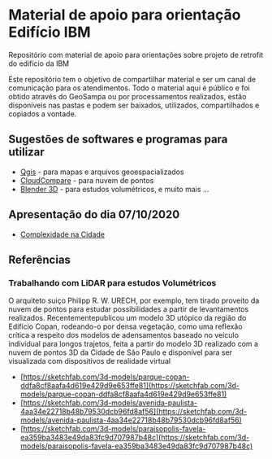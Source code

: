 # Material de apoio para orientação Edifício IBM

Repositório com material de apoio para orientações sobre projeto de retrofit do edifício da IBM

Este repositório tem o objetivo de compartilhar material e ser um canal de comunicação para os atendimentos. Todo o material aqui é público e foi obtido através do GeoSampa ou por processamentos realizados, estão disponíveis nas pastas e podem ser baixados, utilizados, compartilhados e copiados a vontade.

## Sugestões de softwares e programas para utilizar

* [Qgis](https://qgis.org/pt_BR/site/) - para mapas e arquivos geoespacializados
* [CloudCompare](https://www.danielgm.net/cc/) - para nuvem de pontos
* [Blender 3D](https://www.blender.org/) - para estudos volumétricos, e muito mais ...

## Apresentação do dia 07/10/2020

* [Complexidade na Cidade](https://feromes.github.io/Digressao-da-Complexidade-Morfologica/presentation/index_final.html)

## Referências

### Trabalhando com LiDAR para estudos Volumétricos

O arquiteto suiço Philipp R. W. URECH, por exemplo, tem tirado proveito da nuvem
de pontos para estudar possibilidades a partir de levantamentos realizados. Recentementepublicou um modelo 3D utópico da região do Edifício Copan, rodeando-o por densa vegetação,
como uma reflexão crítica a respeito dos modelos de adensamentos baseado no veículo
individual para longos trajetos, feita a partir do modelo 3D realizado com a
nuvem de pontos 3D da Cidade de São Paulo e disponível para ser visualizada com dispositivos
de realidade virtual

* [https://sketchfab.com/3d-models/parque-copan-ddfa8cf8aafa4d619e429d9e653ffe81](https://sketchfab.com/3d-models/parque-copan-ddfa8cf8aafa4d619e429d9e653ffe81)
* [https://sketchfab.com/3d-models/avenida-paulista-4aa34e22718b48b79530dcb96fd8af56](https://sketchfab.com/3d-models/avenida-paulista-4aa34e22718b48b79530dcb96fd8af56)
* [https://sketchfab.com/3d-models/paraisopolis-favela-ea359ba3483e49da83fc9d707987b48c](https://sketchfab.com/3d-models/paraisopolis-favela-ea359ba3483e49da83fc9d707987b48c)

